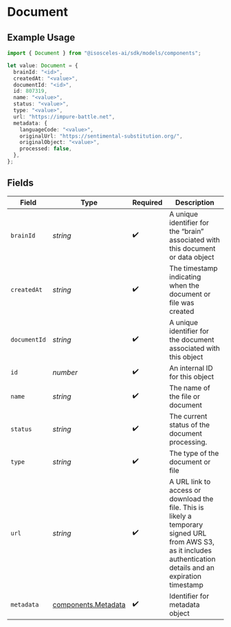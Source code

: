 # Document

## Example Usage

```typescript
import { Document } from "@isosceles-ai/sdk/models/components";

let value: Document = {
  brainId: "<id>",
  createdAt: "<value>",
  documentId: "<id>",
  id: 807319,
  name: "<value>",
  status: "<value>",
  type: "<value>",
  url: "https://impure-battle.net",
  metadata: {
    languageCode: "<value>",
    originalUrl: "https://sentimental-substitution.org/",
    originalObject: "<value>",
    processed: false,
  },
};
```

## Fields

| Field                                                                                                                                                           | Type                                                                                                                                                            | Required                                                                                                                                                        | Description                                                                                                                                                     |
| --------------------------------------------------------------------------------------------------------------------------------------------------------------- | --------------------------------------------------------------------------------------------------------------------------------------------------------------- | --------------------------------------------------------------------------------------------------------------------------------------------------------------- | --------------------------------------------------------------------------------------------------------------------------------------------------------------- |
| `brainId`                                                                                                                                                       | *string*                                                                                                                                                        | :heavy_check_mark:                                                                                                                                              | A unique identifier for the “brain” associated with this document or data object                                                                                |
| `createdAt`                                                                                                                                                     | *string*                                                                                                                                                        | :heavy_check_mark:                                                                                                                                              | The timestamp indicating when the document or file was created                                                                                                  |
| `documentId`                                                                                                                                                    | *string*                                                                                                                                                        | :heavy_check_mark:                                                                                                                                              | A unique identifier for the document associated with this object                                                                                                |
| `id`                                                                                                                                                            | *number*                                                                                                                                                        | :heavy_check_mark:                                                                                                                                              | An internal ID for this object                                                                                                                                  |
| `name`                                                                                                                                                          | *string*                                                                                                                                                        | :heavy_check_mark:                                                                                                                                              | The name of the file or document                                                                                                                                |
| `status`                                                                                                                                                        | *string*                                                                                                                                                        | :heavy_check_mark:                                                                                                                                              | The current status of the document processing.                                                                                                                  |
| `type`                                                                                                                                                          | *string*                                                                                                                                                        | :heavy_check_mark:                                                                                                                                              | The type of the document or file                                                                                                                                |
| `url`                                                                                                                                                           | *string*                                                                                                                                                        | :heavy_check_mark:                                                                                                                                              | A URL link to access or download the file. This is likely a temporary signed URL from AWS S3, as it includes authentication details and an expiration timestamp |
| `metadata`                                                                                                                                                      | [components.Metadata](../../models/components/metadata.md)                                                                                                      | :heavy_check_mark:                                                                                                                                              | Identifier for metadata object                                                                                                                                  |